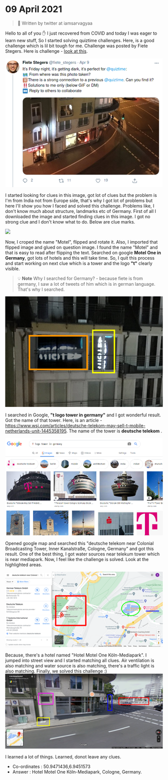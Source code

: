 # 09 April 2021

>   :bookmark: Written by twitter at iamsarvagyaa

Hello to all of you :hand: I just recovered from COVID and today I was eager to learn new stuff, So I started solving quiztime challenges. Here, is a good challenge which is lil bit tough for me. Challenge was posted by Fiete Stegers. Here is challenge - [look at this](https://twitter.com/fiete_stegers/status/1380585885419327490).

![](../static/09apr2021/question.png)

I started looking for clues in this image, got lot of clues but the problem is I'm from India not from Europe side, that's why I got lot of problems but here I'll show you how I faced and solved this challenge. Problems like, I don't know much about structure, landmarks etc of Germany. First of all I downloaded the image and started finding clues in this image. I got no strong clue and I don't know what to do. Below are clue marks.

![](../static/09apr2021/clues.png)

Now, I croped the name "Motel", flipped and rotate it. Also, I imported that flipped image and glued on question image. I found the name "Motel" and that is easy to read after flipping the text. Searched on google  **Motel One in Germany**, got lots of hotels and this will take time. So, I quit this process and start working on next clue which is a tower and the logo **"t"** clearly visible.

> :bulb: **Note** Why I searched for Germany? - because fiete is from germany, I saw a lot of tweets of him which is in german language. That's why I searched.

![](../static/09apr2021/edited.png)

I searched in Google, **"t logo tower in germany"** and I got wonderful result. Got the name of that tower. Here, is an article - https://www.wsj.com/articles/deutsche-telekom-may-sell-t-mobile-netherlands-unit-1445358195. The name of the tower is **deutsche telekom** .

![](../static/09apr2021/tower.png)

Opened google map and searched this "deutsche telekom near Colonial Broadcasting Tower, Inner Kanalstraße, Cologne, Germany" and got this result. One of the best thing, I got water sources near telekum tower which is near mediapark. Now, I feel like the challenge is solved. Look at the highlighted areas.

![](../static/09apr2021/located.png)

Because, there's a hotel named "Hotel Motel One Köln-Mediapark". I jumped into street view and I started matching all clues. Air ventilation is also matching and water source is also matching, there's a traffic light is also matching. Finally, we solved this challenge :) 
![](../static/09apr2021/final.png)

I learned a lot of things. Learned, donot leave any clues.

-   Co-ordinates : 50.9471436,6.9451573
-   Answer : Hotel Motel One Köln-Mediapark, Cologne, Germany.